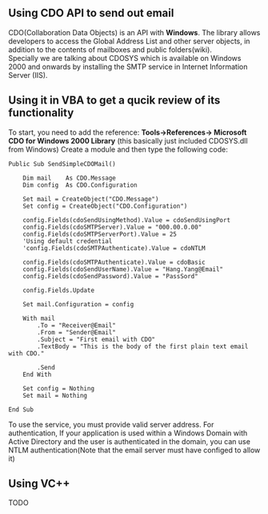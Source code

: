 ## Using CDO API to send out email

CDO(Collaboration Data Objects) is an API with __Windows__. The library allows developers to access the Global Address List and other server objects, in addition to the contents of mailboxes and public folders(wiki).\
Specially we are talking about CDOSYS which is available on Windows 2000 and onwards by installing the SMTP service in Internet Information Server (IIS).


## Using it in VBA to get a qucik review of its functionality

To start, you need to add the reference: __Tools->References-> Microsoft CDO for Windows 2000 Library__ (this basically just included CDOSYS.dll from Windows)
Create a module and then type the following code:
```VBA
Public Sub SendSimpleCDOMail()

    Dim mail    As CDO.Message
    Dim config  As CDO.Configuration
    
    Set mail = CreateObject("CDO.Message")
    Set config = CreateObject("CDO.Configuration")
    
    config.Fields(cdoSendUsingMethod).Value = cdoSendUsingPort
    config.Fields(cdoSMTPServer).Value = "000.00.0.00"
    config.Fields(cdoSMTPServerPort).Value = 25
    'Using default credential 
    'config.Fields(cdoSMTPAuthenticate).Value = cdoNTLM

    config.Fields(cdoSMTPAuthenticate).Value = cdoBasic
    config.Fields(cdoSendUserName).Value = "Hang.Yang@Email"
    config.Fields(cdoSendPassword).Value = "PassSord"

    config.Fields.Update
    
    Set mail.Configuration = config
    
    With mail
        .To = "Receiver@Email"
        .From = "Sender@Email"
        .Subject = "First email with CDO"
        .TextBody = "This is the body of the first plain text email with CDO."
        
        .Send
    End With
    
    Set config = Nothing
    Set mail = Nothing
    
End Sub
```
To use the service, you must provide valid server address. For authentication, If your application is used within a Windows Domain with Active Directory and the user is authenticated in the domain, you can use NTLM authentication(Note that the email server must have configed to allow it)

## Using VC++ 
TODO
